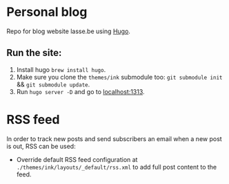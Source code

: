 # Personal blog
Repo for blog website lasse.be using [Hugo](https://gohugo.io/).

## Run the site:
1. Install hugo `brew install hugo`.
2. Make sure you clone the `themes/ink` submodule too: `git submodule init` && `git submodule update`.
3. Run `hugo server -D` and go to [localhost:1313](http://localhost:1313).

# RSS feed
In order to track new posts and send subscribers an email when a new post is out, RSS can be used:

- Override default RSS feed configuration at `./themes/ink/layouts/_default/rss.xml` to add full post content to the feed.